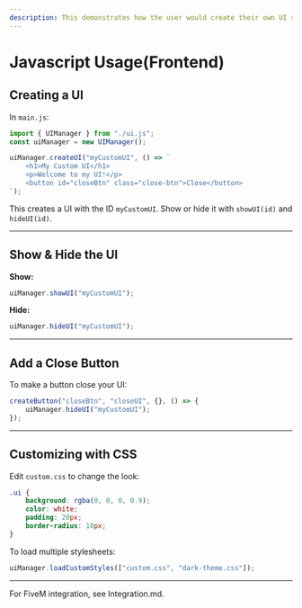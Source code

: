 ```yaml
---
description: This demonstrates how the user would create their own UI solely in javascript.
---
```


# Javascript Usage(Frontend)

## Creating a UI

In `main.js`:

```javascript
import { UIManager } from "./ui.js";
const uiManager = new UIManager();

uiManager.createUI("myCustomUI", () => `
    <h1>My Custom UI</h1>
    <p>Welcome to my UI!</p>
    <button id="closeBtn" class="close-btn">Close</button>
`);
```

This creates a UI with the ID `myCustomUI`. Show or hide it with `showUI(id)` and `hideUI(id)`.

***

## Show & Hide the UI

**Show:**

```javascript
uiManager.showUI("myCustomUI");
```

**Hide:**

```javascript
uiManager.hideUI("myCustomUI");
```

***

## Add a Close Button

To make a button close your UI:

```javascript
createButton("closeBtn", "closeUI", {}, () => {
    uiManager.hideUI("myCustomUI");
});
```

***

## Customizing with CSS

Edit `custom.css` to change the look:

```css
.ui {
    background: rgba(0, 0, 0, 0.9);
    color: white;
    padding: 20px;
    border-radius: 10px;
}
```

To load multiple stylesheets:

```javascript
uiManager.loadCustomStyles(["custom.css", "dark-theme.css"]);
```

***

For FiveM integration, see Integration.md.
